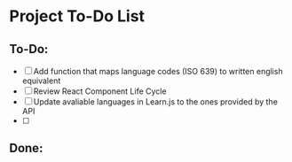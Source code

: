 # Project To-Do List


## To-Do:
- [ ] Add function that maps language codes (ISO 639) to written english equivalent
- [ ] Review React Component Life Cycle
- [ ] Update avaliable languages in Learn.js to the ones provided by the API
- [ ]


## Done: